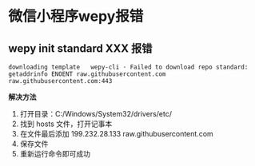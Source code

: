 # 微信小程序wepy报错

## wepy init standard XXX 报错

```
downloading template   wepy-cli · Failed to download repo standard: getaddrinfo ENOENT raw.githubusercontent.com raw.githubusercontent.com:443
```

**解决方法**

1. 打开目录：C:/Windows/System32/drivers/etc/
2. 找到 hosts 文件，打开记事本
3. 在文件最后添加 199.232.28.133 raw.githubusercontent.com
4. 保存文件
5. 重新运行命令即可成功